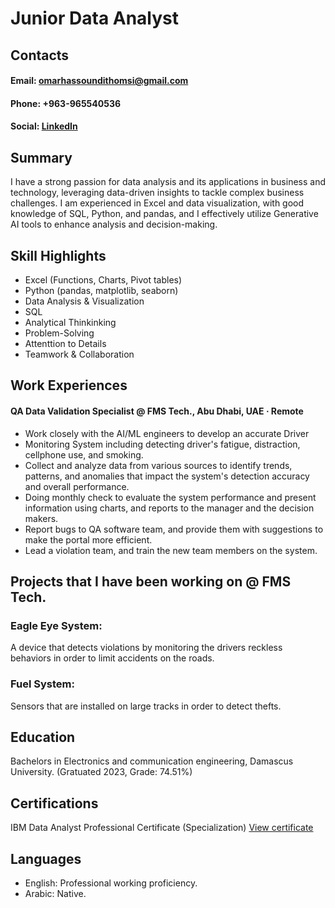 # Junior Data Analyst

## Contacts
#### Email: [omarhassoundithomsi@gmail.com](omarhassoundithomsi@gmail.com)
#### Phone: +963-965540536
#### Social: [LinkedIn](https://www.linkedin.com/in/omar-hassoun-dit-homsi-09bb22207/)

## Summary
I have a strong passion for data analysis and its applications in business and technology, 
leveraging data-driven insights to tackle complex business challenges. I am experienced 
in Excel and data visualization, with good knowledge of SQL, Python, and pandas, and I 
effectively utilize Generative AI tools to enhance analysis and decision-making. 

## Skill Highlights
- Excel (Functions, Charts, Pivot tables)
- Python (pandas, matplotlib, seaborn)
- Data Analysis & Visualization
- SQL
- Analytical Thinkinking
- Problem-Solving
- Attenttion to Details
- Teamwork & Collaboration 

## Work Experiences 
#### QA Data Validation Specialist @ FMS Tech., Abu Dhabi, UAE · Remote
- Work closely with the AI/ML engineers to develop an accurate Driver 
- Monitoring System including detecting driver's fatigue, distraction, cellphone use, and smoking.
- Collect and analyze data from various sources to identify trends, patterns, and anomalies that impact the system's detection accuracy and overall performance.
- Doing monthly check to evaluate the system performance and present information using charts, and reports to the manager and the decision makers.
- Report bugs to QA software team, and provide them with suggestions to make the portal more efficient.
- Lead a violation team, and train the new team members on the system.

## Projects that I have been working on @ FMS Tech.

### Eagle Eye System:
A device that detects violations by monitoring the drivers reckless behaviors in order to limit accidents on the roads.

### Fuel System:
Sensors that are installed on large tracks in order to detect thefts.

## Education
Bachelors in Electronics and communication engineering, Damascus University. 
(Gratuated 2023, Grade: 74.51%)

## Certifications 
IBM Data Analyst Professional Certificate (Specialization) 
[View certificate](https://www.coursera.org/account/accomplishments/specialization/4FO4PPVC6AR0)

## Languages
- English: Professional working proficiency.
- Arabic: Native. 
